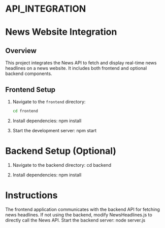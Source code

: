 # API_INTEGRATION
# News Website Integration

## Overview

This project integrates the News API to fetch and display real-time news headlines on a news website. It includes both frontend and optional backend components.

## Frontend Setup

1. Navigate to the `frontend` directory:
   ```bash
   cd frontend


2. Install dependencies:
npm install


3. Start the development server:
npm start


# Backend Setup (Optional)

1. Navigate to the backend directory:
cd backend

2. Install dependencies:
npm install

# Instructions
The frontend application communicates with the backend API for fetching news headlines.
If not using the backend, modify NewsHeadlines.js to directly call the News API.
Start the backend server:
node server.js
